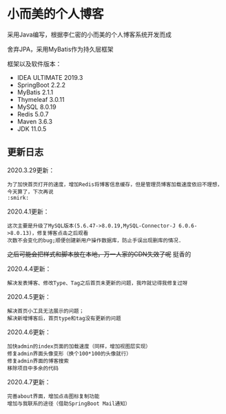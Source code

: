 # 小而美的个人博客
采用Java编写，根据李仁密的小而美的个人博客系统开发而成

舍弃JPA，采用MyBatis作为持久层框架

框架以及软件版本：
- IDEA ULTIMATE 2019.3
- SpringBoot 2.2.2
- MyBatis 2.1.1
- Thymeleaf 3.0.11
- MySQL 8.0.19
- Redis 5.0.7
- Maven 3.6.3
- JDK 11.0.5

## 更新日志
2020.3.29更新：
    
    为了加快首页打开的速度，增加Redis将博客信息缓存，但是管理员博客加载速度依旧不理想，今天算了，下次再说
    :smirk:

2020.4.1更新：

    这次主要是升级了MySQL版本(5.6.47->8.0.19,MySQL-Connector-J 6.0.6->8.0.13)，修复博客点击之后观看
    次数不会变化的bug;顺便创建新用户操作数据库，防止手误出现删库的情况.
~~之后可能会把样式和脚本放在本地，万一人家的CDN失效了呢~~ 挺香的

2020.4.4更新：
    
    解决发表博客、修改Type、Tag之后首页未更新的问题，我咋就记得我修复过呀
    
2020.4.5更新：
    
    解决首页小工具无法展示的问题；
    解决新增博客后，首页type和tag没有更新的问题

2020.4.6更新：

    加快admin的index页面的加载速度（同样，增加视图层实现）
    修复admin界面头像变形（换个100*100的头像就行）
    修复admin界面的博客搜索
    移除项目中多余的代码
    
2020.4.7更新：

    完善about界面，增加点击图标复制功能
    增加与我联系的途径（借助SpringBoot Mail通知）